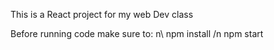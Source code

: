 This is a React project for my web Dev class

Before running code make sure to:
n\ npm install
/n npm start
